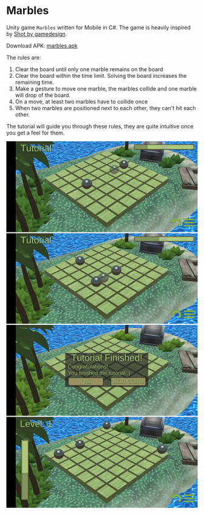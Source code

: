 # Marbles

Unity game `Marbles` written for Mobile in C#. The game is heavily inspired by [Shot by gamedesign](https://www.gamedesign.jp/flash/shot/shot.html).

Download APK: [marbles.apk](marbles.apk)

The rules are:
1. Clear the board until only one marble remains on the board
2. Clear the board within the time limit. Solving the board increases the remaining time.
3. Make a gesture to move one marble, the marbles collide and one marble will drop of the board.
4. On a move, at least two marbles have to collide once
5. When two marbles are positioned next to each other, they can't hit each other.

The tutorial will guide you through these rules, they are quite intuitive once you get a feel for them.

![](images/1.jpg)
![](images/2.jpg)
![](images/3.jpg)
![](images/4.jpg)
